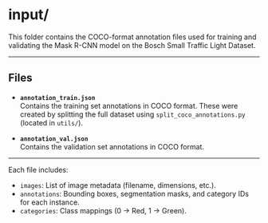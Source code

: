 # input/

This folder contains the COCO-format annotation files used for training and validating the Mask R-CNN model on the Bosch Small Traffic Light Dataset.

---

## Files

- **`annotation_train.json`**  
  Contains the training set annotations in COCO format. These were created by splitting the full dataset using `split_coco_annotations.py` (located in `utils/`).

- **`annotation_val.json`**  
  Contains the validation set annotations in COCO format.

---

Each file includes:
- `images`: List of image metadata (filename, dimensions, etc.).
- `annotations`: Bounding boxes, segmentation masks, and category IDs for each instance.
- `categories`: Class mappings (0 → Red, 1 → Green).

